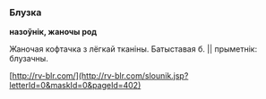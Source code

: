 ### Блузка
**назоўнік, жаночы род**

Жаночая кофтачка з лёгкай тканіны. Батыставая б. || прыметнік: блузачны.

<a rel="author">[http://rv-blr.com/](http://rv-blr.com/slounik.jsp?letterId=0&maskId=0&pageId=402)</a>
